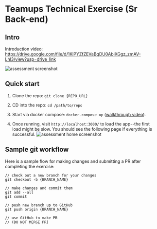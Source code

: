 # Teamups Technical Exercise (Sr Back-end)

## Intro

Introduction video: https://drive.google.com/file/d/1KlPYZfZEVaBqDU0AbiXGgz_zmAV-Lhl3/view?usp=drive_link

![assessment screenshot](https://teamupsgeneral.blob.core.windows.net/teamupspublic/sr-backend-v3/doc-analysis.png)

## Quick start

1. Clone the repo: `git clone {REPO_URL}`

1. CD into the repo: `cd /path/to/repo`

1. Start via docker compose: `docker-compose up` ([walkthrough video](https://www.loom.com/share/afd822145a384b449cd8275cd374fb7f?sid=7069ccb0-3880-45b6-afa1-72ad28a284eb)).

1. Once running, visit `http://localhost:3000/` to load the app--the first load might be slow. You should see the following page if everything is successful.
   ![assessment home screenshot](https://teamupsgeneral.blob.core.windows.net/teamupspublic/sr-backend-v3/doc-analysis-home.png)

## Sample git workflow

Here is a sample flow for making changes and submitting a PR after completing the exercise:

```
// check out a new branch for your changes
git checkout -b {BRANCH_NAME}

// make changes and commit them
git add --all
git commit

// push new branch up to GitHub
git push origin {BRANCH_NAME}

// use GitHub to make PR
// (DO NOT MERGE PR)
```
